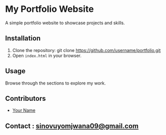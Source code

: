 # My Portfolio Website

A simple portfolio website to showcase projects and skills.

## Installation

1. Clone the repository:
   git clone https://github.com/username/portfolio.git
2. Open `index.html` in your browser.

## Usage

Browse through the sections to explore my work.

## Contributors

- [Your Name](https://github.com/your-username)

## Contact : sinovuyomjwana09@gmail.com
